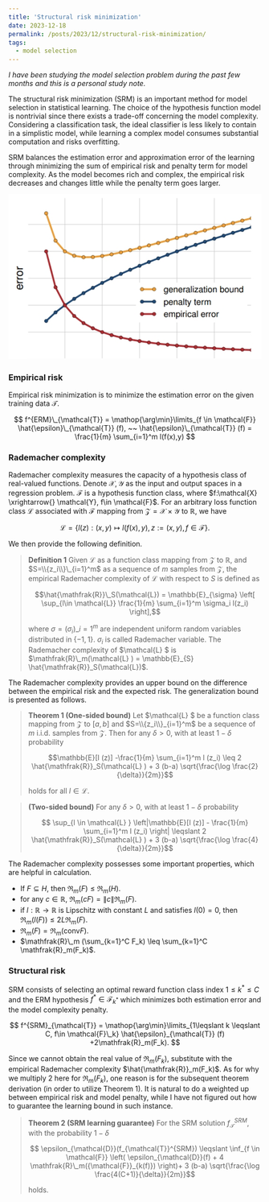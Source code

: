 ```yaml
---
title: 'Structural risk minimization'
date: 2023-12-18
permalink: /posts/2023/12/structural-risk-minimization/
tags:
  - model selection
---
```


*I have been studying the model selection problem during the past few months and this is a personal study note.* 

The structural risk minimization (SRM) is an important method for model selection in statistical learning. The choice of the hypothesis function model is nontrivial since there exists a trade-off concerning the model complexity. Considering a classification task, the ideal classifier is less likely to contain in a simplistic model, while learning a complex model consumes substantial computation and risks overfitting. 

SRM balances the estimation error and approximation error of the learning through minimizing the sum of empirical risk and penalty term for model complexity. As the model becomes rich and complex, the empirical risk decreases and changes little while the penalty term goes larger.

![srm-err](/images/srm-1.png "pic 1")

### Empirical risk
Empirical risk minimization is to minimize the estimation error on the given training data $\mathcal{T}$.

$$
f^{ERM}\_{\mathcal{T}} = \mathop{\arg\min}\limits_{f \in \mathcal{F}} \hat{\epsilon}\_{\mathcal{T}} (f), ~~ \hat{\epsilon}\_{\mathcal{T}} (f) =  \frac{1}{m} \sum_{i=1}^m l(f(x),y)
$$

### Rademacher complexity
Rademacher complexity  measures the capacity of a hypothesis class of real-valued functions. Denote $\mathcal{X}, \mathcal{Y}$ as the input and output spaces in a regression problem. $\mathcal{F}$ is a hypothesis function class, where $f:\mathcal{X} \xrightarrow{} \mathcal{Y}, f\in \mathcal{F}$. For an arbitrary loss function class $\mathcal{L}$ associated with $\mathcal{F}$ mapping from $\mathcal{Z} = \mathcal{X} \times \mathcal{Y}$ to $\mathbb{R}$, we have

$$
\mathcal{L}=\{l(z): (x,y) \mapsto l(f(x),y), z:=(x,y), f\in \mathcal{F}\}.
$$

We then provide the following definition.

>**Definition 1** Given $\mathcal{L}$ as a function class mapping from $\mathcal{Z}$ to $\mathbb{R}$, and $S=\\{z_i\\}\_{i=1}^m$ as a sequence of $m$ samples from $\mathcal{Z}$, the empirical Rademacher complexity of $\mathcal{L}$ with respect to $S$ is defined as
>
>$$\hat{\mathfrak{R}}\_S(\mathcal{L}) = \mathbb{E}_{\sigma} \left[ \sup_{l\in \mathcal{L}} \frac{1}{m} \sum_{i=1}^m \sigma_i l(z_i) \right],$$
>
>where $\sigma = (\sigma_i)\_{i=1}^m$ are independent uniform random variables distributed in $\{-1,1\}$. $\sigma_i$ is called Rademacher variable. The Rademacher complexity of $\mathcal{L} $ is
$\mathfrak{R}\_m(\mathcal{L} ) = \mathbb{E}_{S} \hat{\mathfrak{R}}_S(\mathcal{L})$.


The Rademacher complexity provides an upper bound on the difference between the empirical risk and the expected risk. The generalization bound is presented as follows.

> **Theorem 1 (One-sided bound)** Let $\mathcal{L} $ be a function class mapping from $\mathcal{Z}$ to $[a,b]$ and $S=\\{z_i\\}_{i=1}^m$ be a sequence of $m$ i.i.d. samples from $\mathcal{Z}$. Then for any $\delta>0$, with at least $1-\delta$ probability
> 
>$$\mathbb{E}[l (z)] -\frac{1}{m} \sum_{i=1}^m l (z_i) \leq  2 \hat{\mathfrak{R}}_S(\mathcal{L} ) + 3 (b-a) \sqrt{\frac{\log \frac{2}{\delta}}{2m}}$$
> 
>holds for all $l \in \mathcal{L}$.

> **(Two-sided bound)** For any $\delta>0$, with at least $1-\delta$ probability
> 
> $$ \sup_{l \in \mathcal{L} } \left|\mathbb{E}[l (z)] - \frac{1}{m} \sum_{i=1}^m l (z_i) \right| \leqslant 2 \hat{\mathfrak{R}}_S(\mathcal{L} ) + 3 (b-a) \sqrt{\frac{\log \frac{4}{\delta}}{2m}}$$

The Rademacher complexity possesses some important properties, which are helpful in calculation.  
* If $F \subseteq H$, then $\mathfrak{R}_m(F) \leq \mathfrak{R}_m(H)$.
* for any $c\in \mathbb{R}$, $\mathfrak{R}_m(cF)=\|c\|\mathfrak{R}_m(F)$.
* if $l:\mathbb{R} \rightarrow \mathbb{R}$ is Lipschitz with constant $L$ and satisfies $l(0)=0$, then $\mathfrak{R}_m(l(F)) \leq 2L\mathfrak{R}_m(F)$.
* $\mathfrak{R}_m(F) = \mathfrak{R}_m(\mathrm{conv}F)$.
* $\mathfrak{R}\_m (\sum_{k=1}^C F_k) \leq \sum_{k=1}^C \mathfrak{R}_m(F_k)$.

### Structural risk
SRM consists of selecting an optimal reward function class index $1 \leq k^* \leq C$ and the ERM hypothesis $f^* \in \mathcal{F}_{k^*}$ which minimizes both estimation error and the model complexity penalty.

$$
f^{SRM}_{\mathcal{T}} = \mathop{\arg\min}\limits_{1\leqslant k \leqslant C, f\in \mathcal{F}\_k} \hat{\epsilon}_{\mathcal{T}} (f) +2\mathfrak{R}_m(F_k). 
$$

Since we cannot obtain the real value of $\mathfrak{R}_m(F_k)$, substitute with the empirical Rademacher complexity $\hat{\mathfrak{R}}_m(F_k)$. As for why we multiply $2$ here for $\mathfrak{R}_m(F_k)$, one reason is for the subsequent theorem derivation (in order to utilize Theorem 1). It is natural to do a weighted up between empirical risk and model penalty, while I have not figured out how to guarantee the learning bound in such instance.
> **Theorem 2 (SRM learning guarantee)** For the SRM solution $f^{SRM}_{\mathcal{T}}$, with the probability $1-\delta$
> 
> $$ \epsilon_{\mathcal{D}}(f_{\mathcal{T}}^{SRM}) \leqslant \inf_{f \in \mathcal{F}} \left( \epsilon_{\mathcal{D}}(f) + 4 \mathfrak{R}\_m({\mathcal{F}}_{k(f)}) \right)+ 3 (b-a) \sqrt{\frac{\log \frac{4(C+1)}{\delta}}{2m}}$$
>
> holds.
